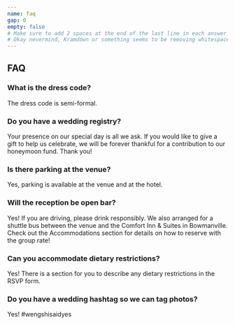```yaml
---
name: faq
gap: 0
empty: false
# Make sure to add 2 spaces at the end of the last line in each answer
# Okay nevermind, Kramdown or something seems to be removing whitespace?
---
```

## FAQ

### What is the dress code?
The dress code is semi-formal.  

### Do you have a wedding registry?
Your presence on our special day is all we ask. If you would like to give a gift to help us celebrate, we will be forever thankful for a contribution to our honeymoon fund. Thank you!  

### Is there parking at the venue?
Yes, parking is available at the venue and at the hotel.

### Will the reception be open bar?
Yes! If you are driving, please drink responsibly. We also arranged for a shuttle bus between the venue and the Comfort Inn & Suites in Bowmanville. Check out the Accommodations section for details on how to reserve with the group rate!

### Can you accommodate dietary restrictions?
Yes! There is a section for you to describe any dietary restrictions in the RSVP form.

### Do you have a wedding hashtag so we can tag photos?
Yes! #wengshisaidyes
